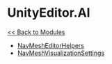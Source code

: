 # UnityEditor.AI
[<< Back to Modules](index.md)
- [NavMeshEditorHelpers](UnityEditor.AI.NavMeshEditorHelpers.md)
- [NavMeshVisualizationSettings](UnityEditor.AI.NavMeshVisualizationSettings.md)
